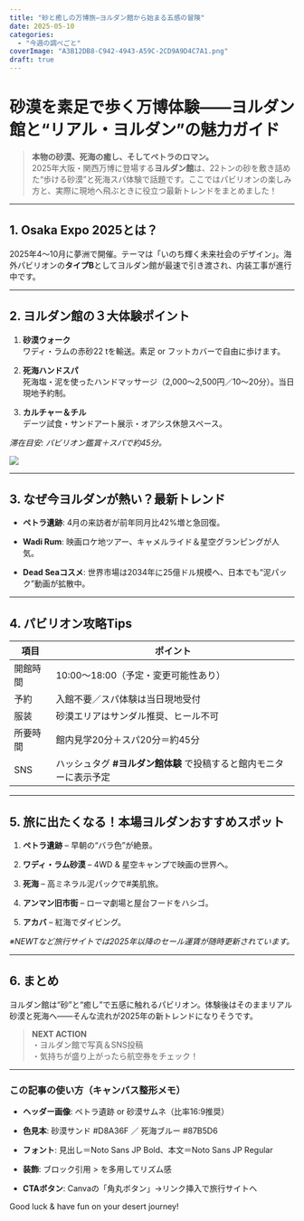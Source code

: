 ```yaml
---
title: "砂と癒しの万博旅―ヨルダン館から始まる五感の冒険"
date: 2025-05-10
categories: 
  - "今週の調べごと"
coverImage: "A3B12DB8-C942-4943-A59C-2CD9A9D4C7A1.png"
draft: true
---
```


# 砂漠を素足で歩く万博体験――ヨルダン館と“リアル・ヨルダン”の魅力ガイド

> **本物の砂漠、死海の癒し、そしてペトラのロマン。**  
> 2025年大阪・関西万博に登場する**ヨルダン館**は、22トンの砂を敷き詰めた“歩ける砂漠”と死海スパ体験で話題です。ここではパビリオンの楽しみ方と、実際に現地へ飛ぶときに役立つ最新トレンドをまとめました！

* * *

## 1\. Osaka Expo 2025とは？

2025年4〜10月に夢洲で開催。テーマは「いのち輝く未来社会のデザイン」。海外パビリオンの**タイプB**としてヨルダン館が最速で引き渡され、内装工事が進行中です。

* * *

## 2\. ヨルダン館の３大体験ポイント

1. **砂漠ウォーク**  
    ワディ・ラムの赤砂22 tを輸送。素足 or フットカバーで自由に歩けます。

3. **死海ハンドスパ**  
    死海塩・泥を使ったハンドマッサージ（2,000〜2,500円／10〜20分）。当日現地予約制。

5. **カルチャー＆チル**  
    デーツ試食・サンドアート展示・オアシス休憩スペース。

_滞在目安: パビリオン鑑賞＋スパで約45分。_

![](images/A3B12DB8-C942-4943-A59C-2CD9A9D4C7A1-1-683x1024.png)

* * *

## 3\. なぜ今ヨルダンが熱い？最新トレンド

- **ペトラ遺跡**: 4月の来訪者が前年同月比42%増と急回復。

- **Wadi Rum**: 映画ロケ地ツアー、キャメルライド＆星空グランピングが人気。

- **Dead Seaコスメ**: 世界市場は2034年に25億ドル規模へ、日本でも“泥パック”動画が拡散中。

* * *

## 4\. パビリオン攻略Tips

| 項目 | ポイント |
| --- | --- |
| 開館時間 | 10:00〜18:00（予定・変更可能性あり） |
| 予約 | 入館不要／スパ体験は当日現地受付 |
| 服装 | 砂漠エリアはサンダル推奨、ヒール不可 |
| 所要時間 | 館内見学20分＋スパ20分＝約45分 |
| SNS | ハッシュタグ **#ヨルダン館体験** で投稿すると館内モニターに表示予定 |

* * *

## 5\. 旅に出たくなる！本場ヨルダンおすすめスポット

1. **ペトラ遺跡** – 早朝の“バラ色”が絶景。

3. **ワディ・ラム砂漠** – 4WD & 星空キャンプで映画の世界へ。

5. **死海** – 高ミネラル泥パックで#美肌旅。

7. **アンマン旧市街** – ローマ劇場と屋台フードをハシゴ。

9. **アカバ** – 紅海でダイビング。

_※NEWTなど旅行サイトでは2025年以降のセール運賃が随時更新されています。_

* * *

## 6\. まとめ

ヨルダン館は“砂”と“癒し”で五感に触れるパビリオン。体験後はそのままリアル砂漠と死海へ――そんな流れが2025年の新トレンドになりそうです。

> **NEXT ACTION**  
> ・ヨルダン館で写真＆SNS投稿  
> ・気持ちが盛り上がったら航空券をチェック！

* * *

### この記事の使い方（キャンバス整形メモ）

- **ヘッダー画像**: ペトラ遺跡 or 砂漠サムネ（比率16:9推奨）

- **色見本**: 砂漠サンド #D8A36F ／ 死海ブルー #87B5D6

- **フォント**: 見出し＝Noto Sans JP Bold、本文＝Noto Sans JP Regular

- **装飾**: ブロック引用 > を多用してリズム感

- **CTAボタン**: Canvaの「角丸ボタン」→リンク挿入で旅行サイトへ

Good luck & have fun on your desert journey!
